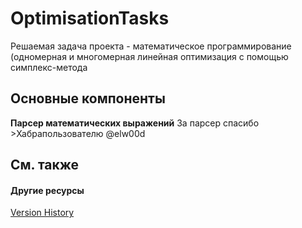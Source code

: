 # OptimisationTasks

Решаемая задача проекта - математическое программирование (одномерная и многомерная линейная оптимизация с помощью симплекс-метода



## Основные компоненты

**Парсер математических выражений** За парсер спасибо >Хабрапользователю @elw00d



## См. также


#### Другие ресурсы
<a href="f85f2bd1-290d-43ef-becf-827ffce9fb60">Version History</a><br />